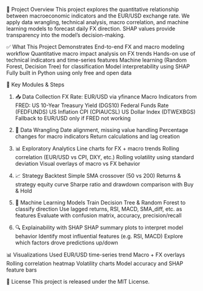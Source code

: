 
🚀 Project Overview
This project explores the quantitative relationship between macroeconomic indicators and the EUR/USD exchange rate. We apply data wrangling, technical analysis, macro correlation, and machine learning models to forecast daily FX direction. SHAP values provide transparency into the model’s decision-making.

✅ What This Project Demonstrates
End-to-end FX and macro modeling workflow
Quantitative macro impact analysis on FX trends
Hands-on use of technical indicators and time-series features
Machine learning (Random Forest, Decision Tree) for classification
Model interpretability using SHAP
Fully built in Python using only free and open data

🧱 Key Modules & Steps
1. 📥 Data Collection
FX Rate: EUR/USD via yfinance
Macro Indicators from FRED:
US 10-Year Treasury Yield (DGS10)
Federal Funds Rate (FEDFUNDS)
US Inflation CPI (CPIAUCSL)
US Dollar Index (DTWEXBGS)
Fallback to EUR/USD only if FRED not working

2. 🧹 Data Wrangling
Date alignment, missing value handling
Percentage changes for macro indicators
Return calculations and lag creation

3. 📊 Exploratory Analytics
Line charts for FX + macro trends
Rolling correlation (EUR/USD vs CPI, DXY, etc.)
Rolling volatility using standard deviation
Visual overlays of macro vs FX behavior

4. 📈 Strategy Backtest
Simple SMA crossover (50 vs 200)
Returns & strategy equity curve
Sharpe ratio and drawdown comparison with Buy & Hold

5. 🤖 Machine Learning Models
Train Decision Tree & Random Forest to classify direction
Use lagged returns, RSI, MACD, SMA_diff, etc. as features
Evaluate with confusion matrix, accuracy, precision/recall

6. 🔍 Explainability with SHAP
SHAP summary plots to interpret model behavior
Identify most influential features (e.g. RSI, MACD)
Explore which factors drove predictions up/down

📊 Visualizations Used
EUR/USD time-series trend
Macro + FX overlays
Rolling correlation heatmap
Volatility charts
Model accuracy and SHAP feature bars

📃 License
This project is released under the MIT License.
